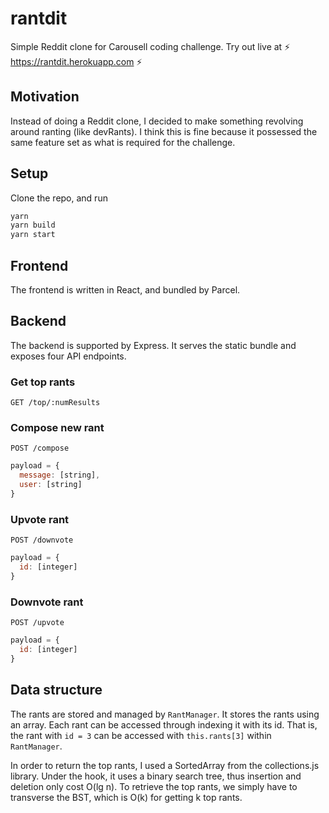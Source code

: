 # rantdit
Simple Reddit clone for Carousell coding challenge. Try out live at :zap: https://rantdit.herokuapp.com :zap:

## Motivation
Instead of doing a Reddit clone, I decided to make something revolving around ranting (like devRants).
I think this is fine because it possessed the same feature set as what is required for the challenge.

## Setup
Clone the repo, and run

```bash
yarn
yarn build
yarn start
```

## Frontend
The frontend is written in React, and bundled by Parcel.

## Backend
The backend is supported by Express. It serves the static bundle and exposes four API endpoints.

### Get top rants
`GET /top/:numResults`

### Compose new rant
`POST /compose`
```javascript
payload = {
  message: [string],
  user: [string]
}
```

### Upvote rant
`POST /downvote`
```javascript
payload = {
  id: [integer]
}
```

### Downvote rant
`POST /upvote`
```javascript
payload = {
  id: [integer]
}
```

## Data structure
The rants are stored and managed by `RantManager`. It stores the rants using an array.
Each rant can be accessed through indexing it with its id. That is, the rant with
`id = 3` can be accessed with `this.rants[3]` within `RantManager`.

In order to return the top rants, I used a SortedArray from the collections.js library.
Under the hook, it uses a binary search tree, thus insertion and deletion only cost
O(lg n). To retrieve the top rants, we simply have to transverse the BST, which is
O(k) for getting k top rants.